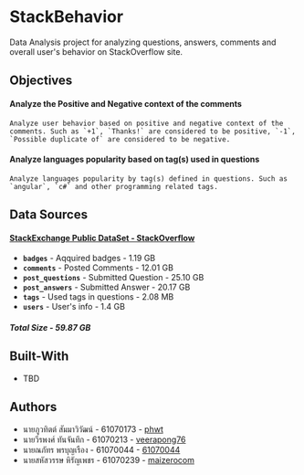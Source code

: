 # StackBehavior
Data Analysis project for analyzing questions, answers, comments and overall user's behavior on StackOverflow site.

## Objectives
#### Analyze the Positive and Negative context of the comments
    Analyze user behavior based on positive and negative context of the comments. Such as `+1`, `Thanks!` are considered to be positive, `-1`, `Possible duplicate of` are considered to be negative.

#### Analyze languages popularity based on tag(s) used in questions
    Analyze languages popularity by tag(s) defined in questions. Such as `angular`, `c#` and other programming related tags.

## Data Sources
#### [StackExchange Public DataSet - StackOverflow](https://archive.org/download/stackexchange)
* **`badges`** - Aqquired badges  - 1.19 GB
* **`comments`** - Posted Comments - 12.01 GB
* **`post_questions`** - Submitted Question - 25.10 GB
* **`post_answers`** - Submitted Answer - 20.17 GB
* **`tags`** - Used tags in questions - 2.08 MB
* **`users`** - User's info - 1.4 GB
##### Total Size - 59.87 GB

## Built-With
* TBD

## Authors
* นายภูวทิตต์ สัมมาวิวัฒน์ - 61070173 - [phwt](https://github.com/phwt)
* นายวีรพงศ์ ทันจันทึก - 61070213 - [veerapong76](https://github.com/veerapong76)
* นายณภัทร พรบุญเรือง - 61070044 - [61070044](https://github.com/61070044)
* นายสหัสวรรษ หิรัญเพชร - 61070239 - [maizerocom](https://github.com/maizerocom)
